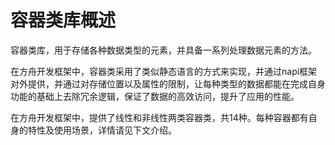 # 容器类库概述


容器类库，用于存储各种数据类型的元素，并具备一系列处理数据元素的方法。


在方舟开发框架中，容器类采用了类似静态语言的方式来实现，并通过napi框架对外提供，并通过对存储位置以及属性的限制，让每种类型的数据都能在完成自身功能的基础上去除冗余逻辑，保证了数据的高效访问，提升了应用的性能。


在方舟开发框架中，提供了线性和非线性两类容器类，共14种。每种容器都有自身的特性及使用场景，详情请见下文介绍。
